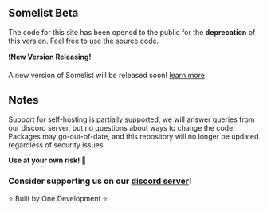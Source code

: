 ## Somelist Beta

The code for this site has been opened to the public for the __deprecation__ of this version. Feel free to use the source code.

❗**New Version Releasing!**

A new version of Somelist will be released soon! [learn more](https://coming.somelist.tk)

## Notes

Support for self-hosting is partially supported, we will answer queries from our discord server, but no questions about ways to change the code. Packages may go-out-of-date, and this repository will no longer be updated regardless of security issues.

**Use at your own risk! 📢**

### Consider supporting us on our [discord server](https://discord.gg/AKHZHyGwMX)!


⭐ Built by One Development ⭐
